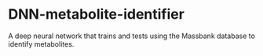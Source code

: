 # DNN-metabolite-identifier
A deep neural network that trains and tests using the Massbank database to identify metabolites.
